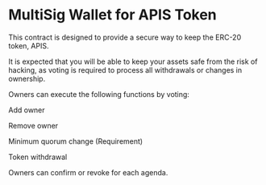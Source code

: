 # MultiSig Wallet for APIS Token
This contract is designed to provide a secure way to keep the ERC-20 token, APIS.

It is expected that you will be able to keep your assets safe from the risk of hacking, as voting is required to process all withdrawals or changes in ownership.

Owners can execute the following functions by voting:

Add owner

Remove owner

Minimum quorum change (Requirement)

Token withdrawal

Owners can confirm or revoke for each agenda.
